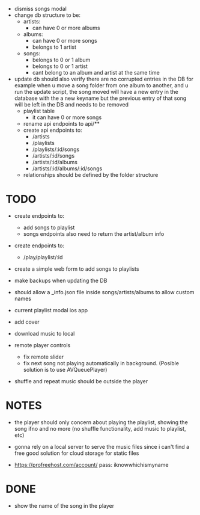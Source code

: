 - dismiss songs modal
- change db structure to be:
  - artists:
    - can have 0 or more albums
  - albums:
    - can have 0 or more songs
    - belongs to 1 artist
  - songs:
    - belongs to 0 or 1 album
    - belongs to 0 or 1 artist
    - cant belong to an album and artist at the same time
- update db should also verify there are no corrupted entries in the DB
  for example when u move a song folder from one album to another, and u run
  the update script, the song moved will have a new entry in the database with the
  a new keyname but the previous entry of that song will be left in the DB and needs
  to be removed
  - playlist table
    - it can have 0 or more songs
  - rename api endpoints to api/**
  - create api endpoints to:
    - /artists
    - /playlists
    - /playlists/:id/songs
    - /artists/:id/songs
    - /artists/:id/albums
    - /artists/:id/albums/:id/songs
  - relationships should be defined by the folder structure

# TODO
  - create endpoints to:
    - add songs to playlist
    - songs endpoints also need to return the artist/album info
  - create endpoints to:
    - /play/playlist/:id
  - create a simple web form to add songs to playlists
  - make backups when updating the DB
  - should allow a _info.json file inside songs/artists/albums to allow custom names

- current playlist modal ios app
- add cover
- download music to local
- remote player controls
  - fix remote slider
  - fix next song not playing automatically in background. (Posible solution is to use AVQueuePlayer)
- shuffle and repeat music should be outside the player

# NOTES
- the player should only concern about playing the playlist, showing the song ifno
  and no more  (no shuffle functionality, add music to playlist, etc)

- gonna rely on a local server to serve the music files since i can't find a free good
  solution for cloud storage for static files
- https://profreehost.com/account/
  pass: iknowwhichismyname

# DONE
- show the name of the song in the player
